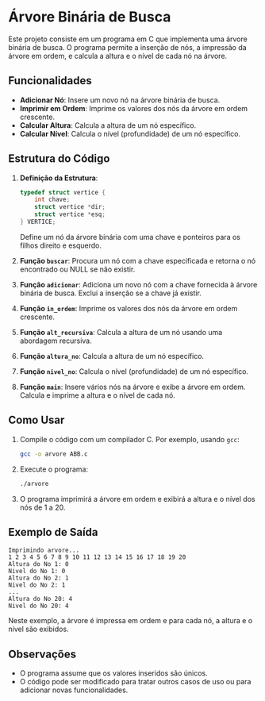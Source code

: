 # Árvore Binária de Busca

Este projeto consiste em um programa em C que implementa uma árvore binária de busca. O programa permite a inserção de nós, a impressão da árvore em ordem, e calcula a altura e o nível de cada nó na árvore.

## Funcionalidades

- **Adicionar Nó**: Insere um novo nó na árvore binária de busca.
- **Imprimir em Ordem**: Imprime os valores dos nós da árvore em ordem crescente.
- **Calcular Altura**: Calcula a altura de um nó específico.
- **Calcular Nível**: Calcula o nível (profundidade) de um nó específico.

## Estrutura do Código

1. **Definição da Estrutura**:
   ```c
   typedef struct vertice {
       int chave;
       struct vertice *dir;
       struct vertice *esq;
   } VERTICE;
   ```
   Define um nó da árvore binária com uma chave e ponteiros para os filhos direito e esquerdo.

2. **Função `buscar`**:
   Procura um nó com a chave especificada e retorna o nó encontrado ou NULL se não existir.

3. **Função `adicionar`**:
   Adiciona um novo nó com a chave fornecida à árvore binária de busca. Exclui a inserção se a chave já existir.

4. **Função `in_ordem`**:
   Imprime os valores dos nós da árvore em ordem crescente.

5. **Função `alt_recursiva`**:
   Calcula a altura de um nó usando uma abordagem recursiva.

6. **Função `altura_no`**:
   Calcula a altura de um nó específico.

7. **Função `nivel_no`**:
   Calcula o nível (profundidade) de um nó específico.

8. **Função `main`**:
   Insere vários nós na árvore e exibe a árvore em ordem. Calcula e imprime a altura e o nível de cada nó.

## Como Usar

1. Compile o código com um compilador C. Por exemplo, usando `gcc`:
   ```sh
   gcc -o arvore ABB.c
   ```

2. Execute o programa:
   ```sh
   ./arvore
   ```

3. O programa imprimirá a árvore em ordem e exibirá a altura e o nível dos nós de 1 a 20.

## Exemplo de Saída

```
Imprimindo arvore...
1 2 3 4 5 6 7 8 9 10 11 12 13 14 15 16 17 18 19 20 
Altura do No 1: 0
Nivel do No 1: 0
Altura do No 2: 1
Nivel do No 2: 1
...
Altura do No 20: 4
Nivel do No 20: 4
```

Neste exemplo, a árvore é impressa em ordem e para cada nó, a altura e o nível são exibidos.

## Observações

- O programa assume que os valores inseridos são únicos.
- O código pode ser modificado para tratar outros casos de uso ou para adicionar novas funcionalidades.
